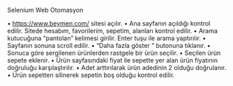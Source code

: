 Selenium Web Otomasyon

• https://www.beymen.com/ sitesi açılır.
• Ana sayfanın açıldığı kontrol edilir. Sitede hesabım, favorilerim, sepetim, alanları kontrol edilir.
• Arama kutucuğuna “pantolan” kelimesi girilir. Enter tuşu ile arama yaptırılır.
• Sayfanın sonuna scroll edilir.
• “Daha fazla göster “ butonuna tıklanır.
• Sonuca göre sergilenen ürünlerden rastgele bir ürün seçilir.
• Seçilen ürün sepete eklenir.
• Ürün sayfasındaki fiyat ile sepette yer alan ürün fiyatının doğruluğu karşılaştırılır.
• Adet arttırılarak ürün adedinin 2 olduğu doğrulanır.
• Ürün sepetten silinerek sepetin boş olduğu kontrol edilir.
